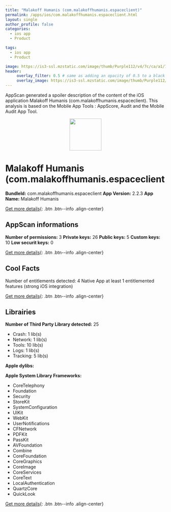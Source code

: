 ```yaml
---
title: "Malakoff Humanis (com.malakoffhumanis.espaceclient)"
permalink: /apps/ios/com.malakoffhumanis.espaceclient.html
layout: single
author_profile: false
categories: 
  - ios app 
  - Product 

tags: 
  - ios app 
  - Product 

image: https://is3-ssl.mzstatic.com/image/thumb/Purple112/v4/7c/ca/a1/7ccaa195-bfb7-077e-b7f0-d28b87a28c9f/AppIcon-1x_U007emarketing-0-6-0-85-220.png/512x512bb.jpg
header: 
     overlay_filter: 0.5 # same as adding an opacity of 0.5 to a black background
     overlay_image: https://is3-ssl.mzstatic.com/image/thumb/Purple112/v4/7c/ca/a1/7ccaa195-bfb7-077e-b7f0-d28b87a28c9f/AppIcon-1x_U007emarketing-0-6-0-85-220.png/512x512bb.jpg
---
```

AppScan generated a spoiler description of the content of the iOS application Malakoff Humanis (com.malakoffhumanis.espaceclient). This analysis is based on the Mobile App Tools : AppScore, Audit and the Mobile Audit App Tool.

  
  
<div style="text-align: center;"><img src="https://is3-ssl.mzstatic.com/image/thumb/Purple112/v4/7c/ca/a1/7ccaa195-bfb7-077e-b7f0-d28b87a28c9f/AppIcon-1x_U007emarketing-0-6-0-85-220.png/512x512bb.jpg" width="100" height="100"></div>  
  
# Malakoff Humanis (com.malakoffhumanis.espaceclient

**BundleId:** com.malakoffhumanis.espaceclient
**App Version:** 2.2.3
**App Name:** Malakoff Humanis


[Get more details](/pricing.html){: .btn .btn--info .align-center}  
  
## AppScan informations 

**Number of permissions:** 3
**Private keys:** 26
**Public keys:** 5
**Custom keys:** 10
**Low securit keys:** 0
  
[Get more details](/pricing.html){: .btn .btn--info .align-center}

## Cool Facts

Number of entitlements detected: 4
Native App
at least 1 entitlemented features (strong iOS integration)
  
[Get more details](/pricing.html){: .btn .btn--info .align-center}

## Librairies 
**Number of Third Party Library detected:** 25
- Crash: 1 lib(s)
- Network: 1 lib(s)
- Tools: 10 lib(s)
- Logs: 1 lib(s)
- Tracking: 5 lib(s)

**Apple dylibs:**


**Apple System Library Frameworks:**
- CoreTelephony
- Foundation
- Security
- StoreKit
- SystemConfiguration
- UIKit
- WebKit
- UserNotifications
- CFNetwork
- PDFKit
- PassKit
- AVFoundation
- Combine
- CoreFoundation
- CoreGraphics
- CoreImage
- CoreServices
- CoreText
- LocalAuthentication
- QuartzCore
- QuickLook


  
[Get more details](/pricing.html){: .btn .btn--info .align-center}

